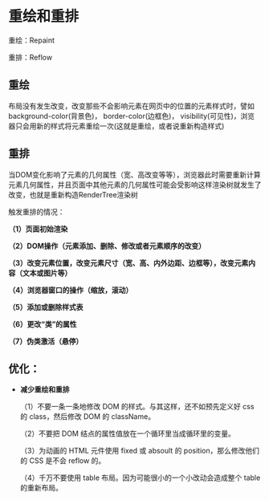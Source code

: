 # 重绘和重排

重绘：Repaint

重排：Reflow

## 重绘

布局没有发生改变，改变那些不会影响元素在网页中的位置的元素样式时，譬如background-color\(背景色\)， border-color\(边框色\)， visibility\(可见性\)，浏览器只会用新的样式将元素重绘一次\(这就是重绘，或者说重新构造样式\)

## 重排

当DOM变化影响了元素的几何属性（宽、高改变等等），浏览器此时需要重新计算元素几何属性，并且页面中其他元素的几何属性可能会受影响这样渲染树就发生了改变，也就是重新构造RenderTree渲染树

触发重排的情况：

**（1）页面初始渲染**

**（2）DOM操作（元素添加、删除、修改或者元素顺序的改变）**

**（3）改变元素位置，改变元素尺寸（宽、高、内外边距、边框等），改变元素内容（文本或图片等）**

**（4）浏览器窗口的操作（缩放，滚动）**

**（5）添加或删除样式表**

**（6）更改“类”的属性**

**（7）伪类激活（悬停）**

## 优化：

* **减少重绘和重排**

  （1）不要一条一条地修改 DOM 的样式。与其这样，还不如预先定义好 css 的 class，然后修改 DOM 的 className。

  （2）不要把 DOM 结点的属性值放在一个循环里当成循环里的变量。 

  （3）为动画的 HTML 元件使用 fixed 或 absoult 的 position，那么修改他们的 CSS 是不会 reflow 的。 

  （4）千万不要使用 table 布局。因为可能很小的一个小改动会造成整个 table 的重新布局。






